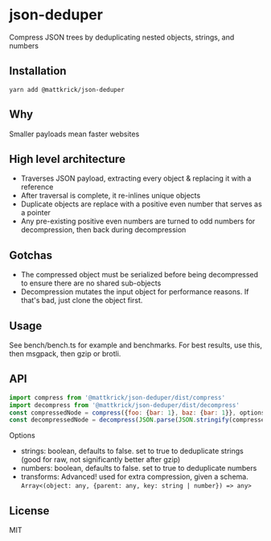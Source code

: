 # json-deduper

Compress JSON trees by deduplicating nested objects, strings, and numbers
## Installation

`yarn add @mattkrick/json-deduper`

## Why

Smaller payloads mean faster websites

## High level architecture

- Traverses JSON payload, extracting every object & replacing it with a reference
- After traversal is complete, it re-inlines unique objects
- Duplicate objects are replace with a positive even number that serves as a pointer
- Any pre-existing positive even numbers are turned to odd numbers for decompression, then back during decompression

## Gotchas

- The compressed object must be serialized before being decompressed to ensure there are no shared sub-objects
- Decompression mutates the input object for performance reasons. If that's bad, just clone the object first.

## Usage

See bench/bench.ts for example and benchmarks.
For best results, use this, then msgpack, then gzip or brotli.

## API

```js
import compress from '@mattkrick/json-deduper/dist/compress'
import decompress from '@mattkrick/json-deduper/dist/decompress'
const compressedNode = compress({foo: {bar: 1}, baz: {bar: 1}}, options)
const decompressedNode = decompress(JSON.parse(JSON.stringify(compressedNode)), options)
```

Options
- strings: boolean, defaults to false. set to true to deduplicate strings (good for raw, not significantly better after gzip)
- numbers: boolean, defaults to false. set to true to deduplicate numbers
- transforms: Advanced! used for extra compression, given a schema. `Array<(object: any, {parent: any, key: string | number}) => any>`

## License

MIT
